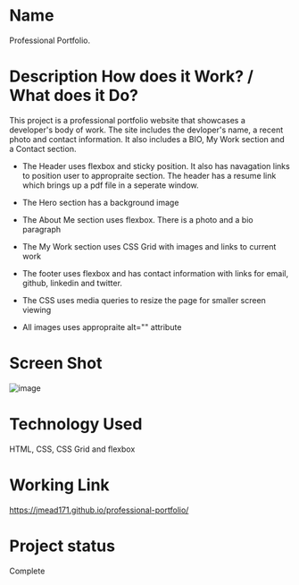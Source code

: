 # Name
Professional Portfolio.

# Description  How does it Work?  /  What does it Do?

This project is a professional portfolio website that showcases a developer's body of work.  The site includes the devloper's name, a recent photo and contact information.  It also includes a BIO, My Work section and a Contact section.

 - The Header uses flexbox and sticky position.  It also has navagation links to position user to appropraite section.  The header has a resume link which brings up a pdf file in a seperate window.

 - The Hero section has a background image

 - The About Me section uses flexbox.  There is a photo and a bio paragraph

 - The My Work section uses CSS Grid with images and links to current work

 - The footer uses flexbox and has contact information with links for email, github, linkedin and twitter.

 - The CSS uses media queries to resize the page for smaller screen viewing

 - All images uses appropraite alt="" attribute


# Screen Shot
![image](https://user-images.githubusercontent.com/64744763/84592535-5cef7f80-ae14-11ea-9f3b-30f7450c3474.png)

# Technology Used
HTML, CSS, CSS Grid and flexbox


# Working Link
https://jmead171.github.io/professional-portfolio/


# Project status
Complete










